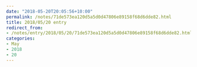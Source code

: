 ```yaml
---
date: "2018-05-20T20:05:56+10:00"
permalink: /notes/71de573ea120d5a5d0d47806e89158f68d6dde82.html
title: 2018/05/20 entry
redirect_from:
- /notes/entry/2018/05/20/71de573ea120d5a5d0d47806e89158f68d6dde82.html
categories:
- May
- 2018
- 20
---
```

